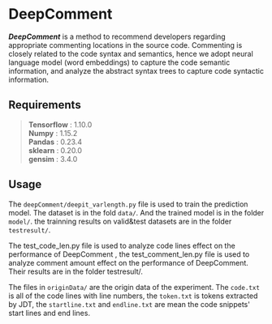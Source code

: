 # DeepComment
___DeepComment___ is a method to recommend developers regarding appropriate commenting locations in the source code. Commenting is closely related to the code syntax and semantics, hence we adopt neural language model (word embeddings) to capture the code semantic information, and analyze the abstract syntax trees to capture code syntactic information.
## Requirements
  >__Tensorflow__ : 1.10.0  
>__Numpy__ : 1.15.2  
>__Pandas__ : 0.23.4  
>__sklearn__ : 0.20.0  
>__gensim__ : 3.4.0  
## Usage
  The `deepComment/deepit_varlength.py` file is used to train the prediction model. The dataset is in the fold `data/`. And the trained model is in the
  folder `model/`. the trainning results on valid&test datasets are in the folder `testresult/`.   
  
The test_code_len.py file is used to analyze code lines effect on the performance of DeepComment , the test_comment_len.py file is used to analyze comment amount effect on the performance of DeepComment. Their results are in the folder testresult/.

  
  The files in `originData/` are the origin data of the experiment. The  `code.txt` is all of the code lines with line numbers, 
  the  `token.txt` is tokens extracted by JDT, the `startline.txt` and  `endline.txt` are mean the code snippets' start lines and end lines.
